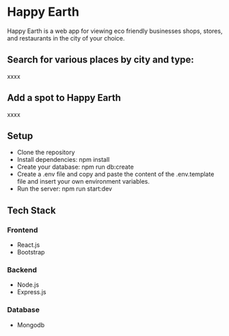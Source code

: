 # Happy Earth

Happy Earth is a web app for viewing eco friendly businesses shops, stores, and restaurants in the city of your choice. 

## Search for various places by city and type:

xxxx
## Add a spot to Happy Earth

xxxx
## Setup

- Clone the repository
- Install dependencies: npm install
- Create your database: npm run db:create
- Create a .env file and copy and paste the content of the .env.template file and insert your own environment variables.
- Run the server: npm run start:dev

## Tech Stack

### Frontend
- React.js 
- Bootstrap

### Backend
 - Node.js
-  Express.js

### Database
- Mongodb





